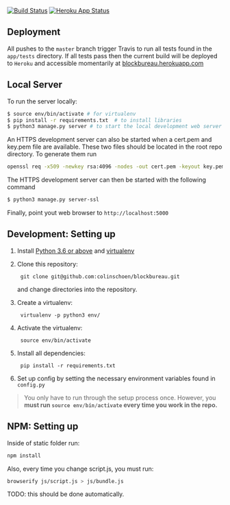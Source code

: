 [![Build Status](https://travis-ci.org/colinschoen/blockbureau.svg?branch=master)](https://travis-ci.org/colinschoen/blockbureau)
[![Heroku App Status](http://heroku-shields.herokuapp.com/blockbureau)](https://blockbureau.herokuapp.com)

Deployment
------------
All pushes to the `master` branch trigger Travis to run all tests found in 
the `app/tests` directory. If all tests pass then the current build will be
deployed to `Heroku` and accessible momentarily at 
[blockbureau.herokuapp.com](https://blockbureau.herokuapp.com)

Local Server
------------
To run the server locally:

```bash
$ source env/bin/activate # for virtualenv
$ pip install -r requirements.txt  # to install libraries
$ python3 manage.py server # to start the local development web server
```

An HTTPS development server can also be started when a cert.pem and key.pem
file are available. These two files should be located in the root repo directory.
To generate them run

```bash
openssl req -x509 -newkey rsa:4096 -nodes -out cert.pem -keyout key.pem -days 365
```

The HTTPS development server can then be started with the following command

```bash
$ python3 manage.py server-ssl
```

Finally, point yout web browser to `http://localhost:5000`


Development: Setting up
----------

1. Install [Python 3.6 or above](https://www.python.org/downloads/) and
   [virtualenv](https://virtualenv.pypa.io/en/latest/installation.html)
2. Clone this repository:

        git clone git@github.com:colinschoen/blockbureau.git

    and change directories into the repository.

3. Create a virtualenv:

        virtualenv -p python3 env/

4. Activate the virtualenv:

        source env/bin/activate

5. Install all dependencies:

        pip install -r requirements.txt

6. Set up config by setting the necessary environment variables found in `config.py`

> You only have to run through the setup process once. However, you **must run
> `source env/bin/activate` every time you work in the repo.**


NPM: Setting up
----------
Inside of static folder run:
```bash
npm install
```

Also, every time you change script.js, you must run:
```bash
browserify js/script.js > js/bundle.js
```
TODO: this should be done automatically.